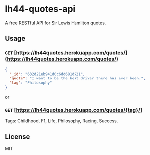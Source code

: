 # lh44-quotes-api
A free RESTful API for Sir Lewis Hamilton quotes.

## Usage

### `GET` [https://lh44quotes.herokuapp.com/quotes/](https://lh44quotes.herokuapp.com/quotes/)

```json
{
  "_id": "632d21eb941d0c6dd681d521",
  "quote": "I want to be the best driver there has ever been.",
  "tag": "Philosophy"
}
```

or

### `GET` [https://lh44quotes.herokuapp.com/quotes/{tag}/]

Tags: Childhood, F1, Life, Philosophy, Racing, Success.

## License

MIT
